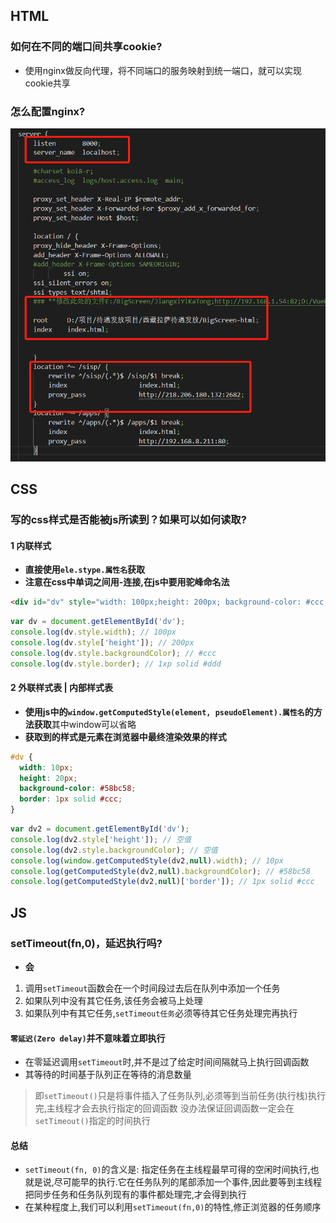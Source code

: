 ## HTML

### 如何在不同的端口间共享cookie?

* 使用nginx做反向代理，将不同端口的服务映射到统一端口，就可以实现cookie共享

### 怎么配置nginx?

![配置nginx](./img/20210128-naginx配置1.png)

## CSS

### 写的css样式是否能被js所读到？如果可以如何读取?

#### 1 内联样式

* **直接使用`ele.stype.属性名`获取**
* **注意在css中单词之间用-连接,在js中要用驼峰命名法**

```html
<div id="dv" style="width: 100px;height: 200px; background-color: #ccc; border: 1px solid #ddd"></div>
```

```js
var dv = document.getElementById('dv');
console.log(dv.style.width); // 100px
console.log(dv.style['height']); // 200px
console.log(dv.style.backgroundColor); // #ccc
console.log(dv.style.border); // 1xp solid #ddd
```

#### 2 外联样式表 | 内部样式表

* **使用js中的`window.getComputedStyle(element, pseudoElement).属性名`的方法获取**其中window可以省略
* **获取到的样式是元素在浏览器中最终渲染效果的样式**

```css
#dv {
  width: 10px;
  height: 20px;
  background-color: #58bc58;
  border: 1px solid #ccc;
}
```

```js
var dv2 = document.getElementById('dv');
console.log(dv2.style['height']); // 空值
console.log(dv2.style.backgroundColor); // 空值
console.log(window.getComputedStyle(dv2,null).width); // 10px
console.log(getComputedStyle(dv2,null).backgroundColor); // #58bc58
console.log(getComputedStyle(dv2,null)['border']); // 1px solid #ccc
```

## JS

### setTimeout(fn,0)，延迟执行吗?

* **会**

1. 调用`setTimeout`函数会在一个时间段过去后在队列中添加一个任务
2. 如果队列中没有其它任务,该任务会被马上处理
3. 如果队列中有其它任务,`setTimeout任务`必须等待其它任务处理完再执行

#### `零延迟(Zero delay)`并不意味着立即执行

* 在零延迟调用`setTimeout`时,并不是过了给定时间间隔就马上执行回调函数
* 其等待的时间基于队列正在等待的消息数量

> 即`setTimeout()`只是将事件插入了任务队列,必须等到当前任务(执行栈)执行完,主线程才会去执行指定的回调函数
> 没办法保证回调函数一定会在`setTimeout()`指定的时间执行

#### 总结

* `setTimeout(fn, 0)`的含义是: 指定任务在主线程最早可得的空闲时间执行,也就是说,尽可能早的执行.它在任务队列的尾部添加一个事件,因此要等到主线程把同步任务和任务队列现有的事件都处理完,才会得到执行
* 在某种程度上,我们可以利用`setTimeout(fn,0)`的特性,修正浏览器的任务顺序
